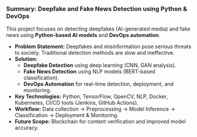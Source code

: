 ### **Summary: Deepfake and Fake News Detection using Python & DevOps**  

This project focuses on detecting deepfakes (AI-generated media) and fake news using **Python-based AI models** and **DevOps automation**.  

- **Problem Statement:** Deepfakes and misinformation pose serious threats to society. Traditional detection methods are slow and ineffective.  
- **Solution:**  
  - **Deepfake Detection** using deep learning (CNN, GAN analysis).  
  - **Fake News Detection** using NLP models (BERT-based classification).  
  - **DevOps Automation** for real-time detection, deployment, and monitoring.  
- **Key Technologies:** Python, TensorFlow, OpenCV, NLP, Docker, Kubernetes, CI/CD tools (Jenkins, GitHub Actions).  
- **Workflow:** Data collection → Preprocessing → Model Inference → Classification → Deployment & Monitoring.  
- **Future Scope:** Blockchain for content verification and improved model accuracy.  
